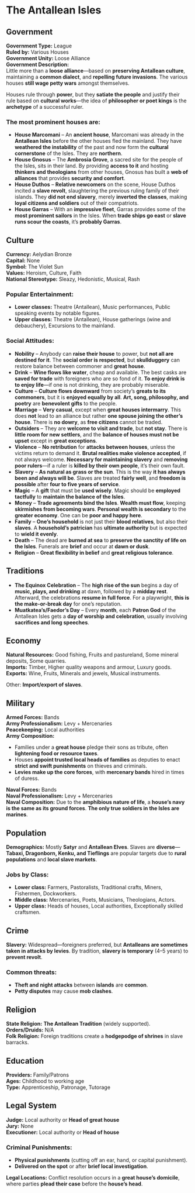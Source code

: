 # The Antallean Isles  

## Government  

**Government Type:** League  
**Ruled by:** Various Houses  
**Government Unity:** Loose Alliance  
**Government Description:**  
Little more than a **loose alliance**—based on **preserving Antallean culture**, maintaining a **common dialect**, and **repelling future invasions**. The various houses **still wage petty wars** amongst themselves.  

Houses rule through **power**, but they **satiate the people** and justify their rule based on **cultural works**—the idea of **philosopher or poet kings** is the **archetype** of a successful ruler.  

### The most prominent houses are:
- **House Marcomani** – An **ancient house**, Marcomani was already in the **Antallean Isles** before the other houses fled the mainland. They have **weathered the instability** of the past and now form the **cultural cornerstone** of the Isles. They are **northern**.  
- **House Gnosus** – The **Ambrosia Grove**, a sacred site for the people of the Isles, sits in their land. By providing **access to it** and hosting **thinkers and theologians** from other houses, Gnosus has built a **web of alliances** that provides **security and comfort**.  
- **House Duthos** – **Relative newcomers** on the scene, House Duthos incited a **slave revolt**, slaughtering the previous ruling family of their islands. They **did not end slavery**, merely **inverted the classes**, making **loyal citizens and soldiers** out of their compatriots.  
- **House Garras** – With an **impressive fleet**, Garras provides some of the **most prominent sailors** in the Isles. When **trade ships go east** or **slave runs scour the coasts**, it’s **probably Garras**.  

## Culture  

**Currency:** Aelydian Bronze  
**Capital:** None  
**Symbol:** The Violet Sun  
**Values:** Heroism, Culture, Faith  
**National Stereotype:** Sleazy, Hedonistic, Musical, Rash  

### Popular Entertainment:
- **Lower classes:** Theatre (Antallean), Music performances, Public speaking events by notable figures.  
- **Upper classes:** Theatre (Antallean), House gatherings (wine and debauchery), Excursions to the mainland.  

### Social Attitudes:
- **Nobility** – Anybody can **raise their house** to power, but **not all are destined for it**. The **social order is respected**, but **skullduggery** can restore balance between commoner and **great house**.  
- **Drink** – **Wine flows like water**, cheap and available. The best casks are **saved for trade** with foreigners who are so fond of it. **To enjoy drink is to enjoy life**—if one is not drinking, they are probably miserable.  
- **Culture** – **Culture flows downward** from society’s **greats to its commoners**, but it is **enjoyed equally by all**. **Art, song, philosophy, and poetry** are **benevolent gifts** to the people.  
- **Marriage** – **Very casual**, except when **great houses intermarry**. This does **not** lead to an alliance but rather **one spouse joining the other’s house**. There is **no dowry**, as **free citizens** cannot be traded.  
- **Outsiders** – They are **welcome to visit and trade**, but **not stay**. There is **little room for new settlers**, and the **balance of houses must not be upset** except in **great exceptions**.  
- **Violence** – **No retribution** for **attacks between houses**, unless the victims return to demand it. **Brutal realities make violence accepted**, if not always welcome. **Necessary for maintaining slavery** and **removing poor rulers**—if a ruler is **killed by their own people**, it’s their own fault.  
- **Slavery** – **As natural as grass or the sun**. This is the way **it has always been and always will be**. Slaves are treated **fairly well**, and **freedom is possible** after **four to five years of service**.  
- **Magic** – A **gift** that must be **used wisely**. Magic should be **employed tactfully** to **maintain the balance of the Isles**.  
- **Money** – **Trade agreements bind the Isles**. **Wealth must flow**, keeping **skirmishes from becoming wars**. **Personal wealth is secondary** to the **greater economy**. One can be **poor and happy here**.  
- **Family** – **One’s household** is not just their **blood relatives**, but also their **slaves**. A **household’s patrician** has **ultimate authority** but is expected to **wield it evenly**.  
- **Death** – The dead are **burned at sea** to **preserve the sanctity of life on the Isles**. Funerals are **brief** and occur at **dawn or dusk**.  
- **Religion** – **Great flexibility in belief** and **great religious tolerance**.  

## Traditions  

- **The Equinox Celebration** – The **high rise of the sun** begins a day of **music, plays, and drinking** at dawn, followed by a **midday rest**. Afterward, the celebrations **resume in full force**. For a playwright, **this is the make-or-break day** for one’s reputation.  
- **Muatkatea’s/Faedor’s Day** – Every **month**, each **Patron God** of the Antallean Isles gets a **day of worship and celebration**, usually involving **sacrifices and long speeches**.  

## Economy  

**Natural Resources:** Good fishing, Fruits and pastureland, Some mineral deposits, Some quarries.  
**Imports:** Timber, Higher quality weapons and armour, Luxury goods.  
**Exports:** Wine, Fruits, Minerals and jewels, Musical instruments.  

Other: **Import/export of slaves**.  

## Military  

**Armed Forces:** Bands  
**Army Professionalism:** Levy + Mercenaries  
**Peacekeeping:** Local authorities  
**Army Composition:**  
- Families under a **great house** pledge their sons as tribute, often **lightening food or resource taxes**.  
- Houses **appoint trusted local heads of families** as deputies to enact **strict and swift punishments** on thieves and criminals.  
- **Levies make up the core forces**, with **mercenary bands** hired in times of duress.  

**Naval Forces:** Bands  
**Naval Professionalism:** Levy + Mercenaries  
**Naval Composition:** Due to the **amphibious nature of life**, a **house’s navy is the same as its ground forces**. **The only true soldiers in the Isles are marines**.  

## Population  

**Demographics:** Mostly **Satyr** and **Antallean Elves**. Slaves are **diverse**—**Tabaxi, Dragonborn, Kenku, and Tieflings** are popular targets due to **rural populations** and **local slave markets**.  

### Jobs by Class:
- **Lower class:** Farmers, Pastoralists, Traditional crafts, Miners, Fishermen, Dockworkers.  
- **Middle class:** Mercenaries, Poets, Musicians, Theologians, Actors.  
- **Upper class:** Heads of houses, Local authorities, Exceptionally skilled craftsmen.  

## Crime  

**Slavery:** Widespread—foreigners preferred, but **Antalleans are sometimes taken in attacks by levies**. By tradition, **slavery is temporary** (4–5 years) to **prevent revolt**.  

### Common threats:
- **Theft and night attacks** between **islands** are **common**.  
- **Petty disputes** may cause **mob clashes**.  

## Religion  

**State Religion:** **The Antallean Tradition** (widely supported).  
**Orders/Druids:** N/A  
**Folk Religion:** Foreign traditions create a **hodgepodge of shrines** in slave barracks.  

## Education  

**Providers:** Family/Patrons  
**Ages:** Childhood to working age  
**Type:** Apprenticeship, Patronage, Tutorage  

## Legal System  

**Judge:** Local authority or **Head of great house**  
**Jury:** None  
**Executioner:** Local authority or **Head of house**  

### Criminal Punishments:
- **Physical punishments** (cutting off an ear, hand, or capital punishment).  
- **Delivered on the spot** or after **brief local investigation**.  

**Legal Locations:** Conflict resolution occurs in a **great house’s domicile**, where parties **plead their case** before the **house’s head**.  
